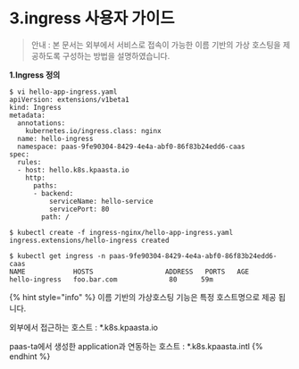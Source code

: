 # 3.ingress 사용자 가이드

> 안내 : 본 문서는 외부에서 서비스로 접속이 가능한  이름 기반의 가상 호스팅을 제공하도록 구성하는 방법을 설명하였습니다.



**1.Ingress 정의**

```
$ vi hello-app-ingress.yaml
apiVersion: extensions/v1beta1
kind: Ingress
metadata:
  annotations:
    kubernetes.io/ingress.class: nginx
  name: hello-ingress
  namespace: paas-9fe90304-8429-4e4a-abf0-86f83b24edd6-caas
spec:
  rules:
  - host: hello.k8s.kpaasta.io
    http:
      paths:
      - backend:
          serviceName: hello-service
          servicePort: 80
        path: / 

$ kubectl create -f ingress-nginx/hello-app-ingress.yaml 
ingress.extensions/hello-ingress created

$ kubectl get ingress -n paas-9fe90304-8429-4e4a-abf0-86f83b24edd6-caas
NAME            HOSTS                  ADDRESS   PORTS   AGE
hello-ingress   foo.bar.com             80      59m
```

{% hint style="info" %}
 이름 기반의 가상호스팅 기능은 특정 호스트명으로 제공 됩니다. 

외부에서 접근하는 호스트 :  \*.k8s.kpaasta.io

paas-ta에서 생성한 application과 연동하는 호스트 : \*.k8s.kpaasta.intl
{% endhint %}





